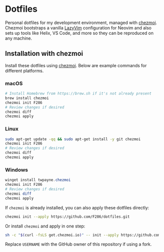 # Dotfiles

Personal dotfiles for my development environment, managed with [chezmoi](https://www.chezmoi.io/). Chezmoi bootstraps a vanilla [LazyVim](https://lazyvim.github.io) configuration for Neovim and also sets up tools like Helix, VS Code, and more so they can be reproduced on any machine.

## Installation with chezmoi

Install these dotfiles using [chezmoi](https://www.chezmoi.io/). Below are example commands for different platforms.

### macOS

```bash
# Install Homebrew from https://brew.sh if it's not already present
brew install chezmoi
chezmoi init F286
# Review changes if desired
chezmoi diff
chezmoi apply
```

### Linux

```bash
sudo apt-get update -qq && sudo apt-get install -y git chezmoi
chezmoi init F286
# Review changes if desired
chezmoi diff
chezmoi apply
```

### Windows

```powershell
winget install twpayne.chezmoi
chezmoi init F286
# Review changes if desired
chezmoi diff
chezmoi apply
```

If `chezmoi` is already installed, you can also apply these dotfiles directly:

```bash
chezmoi init --apply https://github.com/F286/dotfiles.git
```

Or install `chezmoi` and apply in one step:

```bash
sh -c "$(curl -fsLS get.chezmoi.io)" -- init --apply https://github.com/F286/dotfiles.git
```

Replace `USERNAME` with the GitHub owner of this repository if using a fork.
